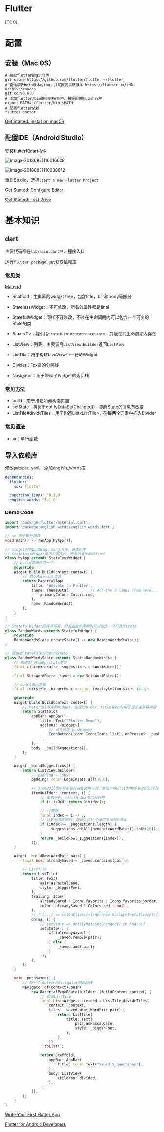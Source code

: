 # Flutter

[TOC]

# 配置

## 安装（Mac OS）

```shell
# 拉取flutter的git仓库
git clone https://github.com/flutter/flutter ~/flutter
# 查询最新beta版本的tag，并切换到最新版本 https://flutter.io/sdk-archive/#macos
git co v0.6.0
# 添加flutter/bin路径到PATH中，最好配置到.zshrc中
export PATH=~/flutter/bin:$PATH
# 配置flutter依赖
flutter doctor
```

[Get Started: Install on macOS](https://flutter.io/setup-macos/)

## 配置IDE（Android Studio）

安装flutter和dart插件

![image-20180831110016038](assets/image-20180831110016038.png)

![image-20180831110038872](assets/image-20180831110038872.png)

重启Studio，选择`Start a new Flutter Project `

[Get Started: Configure Editor](https://flutter.io/get-started/editor/)

[Get Started: Test Drive](https://flutter.io/get-started/test-drive/)

# 基本知识

## dart

主要代码都在`lib/main.dart`中，程序入口

运行`flutter package get`获取依赖库

### 常见类

[Material](https://material.io/guidelines/)

* Scaffold：主屏幕的widget tree，包含title，bar和body等部分

- StatelessWidget：不可修改，所有的属性都是final

- StatefulWidget：同样不可修改，不过在生命周期内可以包含一个可变的State的类
- State\<T\>：提供给`StatefulWidget#createState`，只能在其生命周期内存在
- ListView：列表，主要调用`ListView.builder`返回`ListView`
- ListTile：用于构建LiveView中一行的Widget
- Divider：1px高的分隔线
- Navigator：用于管理子Widget的返回栈

### 常见方法

* build：用于描述如何构造页面
* setState：类似于notifyDataSetChanged()，提醒State的信息有改变
* ListTile#divideTiles：用于构造List\<ListTile\>，在每两个元素中插入Divider

### 常见语法

* =>：单行函数

## 导入依赖库

修改`pubspec.yaml`，添加english_words库

```yaml
dependencies:
  flutter:
    sdk: flutter

  cupertino_icons: ^0.1.0
  english_words: ^3.1.0
```

### Demo Code

```dart
import 'package:flutter/material.dart';
import 'package:english_words/english_words.dart';

// => 用于单行函数
void main() => runApp(MyApp());

// Widget包含padding，margin等，基本组件
// StatelessWidget是不可更改的，所有的属性都是final
class MyApp extends StatelessWidget {
    // build方法提供一个
    @override
    Widget build(BuildContext context) {
        // 默认Material主题
        return MaterialApp(
            title: 'Welcome to Flutter',
            theme: ThemeData(          // Add the 3 lines from here...
                primaryColor: Colors.red,
            ),
            home: RandomWords(),
        );
    }
}

// StatefulWidget同样不可变，但是在生命周期内可以包含一个可变的state
class RandomWords extends StatefulWidget {
    @override
    RandomWordsState createState() => new RandomWordsState();
}

// 提供给StatefulWidget的State
class RandomWordsState extends State<RandomWords> {
    // 前缀加_表示是private类型
    final List<WordPair> _suggestions = <WordPair>[];

    final Set<WordPair> _saved = new Set<WordPair>();

    // const表示常量
    final TextStyle _biggerFont = const TextStyle(fontSize: 18.0);

    @override
    Widget build(BuildContext context) {
        // Material库中的Widget，包含app bar，title和body用于显示主屏幕内容
        return Scaffold(
            appBar: AppBar(
                title: Text("Flutter Demo"),
                actions: <Widget>[
                    // 点击触发_pushSaved
                    IconButton(icon: Icon(Icons.list), onPressed: _pushSaved)
                ],
            ),
            body: _buildSuggestions(),
        );
    }

    Widget _buildSuggestions() {
        return ListView.builder(
            // padding = 16px
            padding: const EdgeInsets.all(16.0),

            // itemBuilder对于每行只会调用一次，类似于Android中的RecyclerView中的bindView
            itemBuilder: (context, i) {
                // 单数行时，return 1px高的分行符
                if (i.isOdd) return Divider();

                // ~/整除
                final index = i ~/ 2;
                // 达到列表底部时，随机生成10个单词添加到列表中
                if (index >= _suggestions.length) {
                    _suggestions.addAll(generateWordPairs().take(10));
                }
                return _buildRow(_suggestions[index]);
            });
    }

    Widget _buildRow(WordPair pair) {
        final bool alreadySaved = _saved.contains(pair);

        // ListTile
        return ListTile(
            title: Text(
                pair.asPascalCase,
                style: _biggerFont,
            ),
            trailing: Icon(
                alreadySaved ? Icons.favorite : Icons.favorite_border,
                color: alreadySaved ? Colors.red : null,
            ),
            // (){...} => setOnClickListener(new GestureTapCallback(){...})
            onTap: () {
                // setState => notifyDataSetChanged() in Android
                setState(() {
                    if (alreadySaved) {
                        _saved.remove(pair);
                    } else {
                        _saved.add(pair);
                    }
                });
            },
        );
    }

    void _pushSaved() {
        // 将一个route压入Navigator的返回栈
        Navigator.of(context).push(
            new MaterialPageRoute(builder: (BuildContext context) {
                // 构造ListTile
                final List<Widget> divided = ListTile.divideTiles(
                    context: context,
                    tiles: _saved.map((WordPair pair) {
                        return ListTile(
                            title: Text(
                                pair.asPascalCase,
                                style: _biggerFont,
                            ),
                        );
                    })
                ).toList();

                return Scaffold(
                    appBar: AppBar(
                        title: const Text("Saved Suggestions"),
                    ),
                    body: ListView(
                        children: divided,
                    ),
                );
            }),
        );
    }
}
```



[Write Your First Flutter App](https://flutter.io/get-started/codelab/)

[Flutter for Android Developers](https://flutter.io/flutter-for-android/)